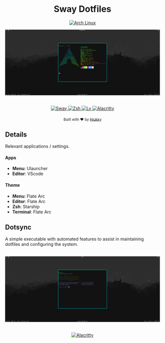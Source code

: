 <h1 align="center">Sway Dotfiles</h1>

<p align="center">
  <a href="https://www.archlinux.org/download/">
    <img alt="Arch Linux" src="https://img.shields.io/badge/OS-Arch%20Linux-%2307b?style=for-the-badge" />
  </a>
</p>

<div align="center">
  <img alt="Setup" src="https://github.com/hiukky/dotfiles/raw/master/.assets/setup.png"/>
</div>

<p align="center">
    <br />
  <a href="https://swaywm.org/ ">
    <img alt="Sway" src="https://img.shields.io/badge/WM-Sway-%23273238?style=for-the-badge" />
  </a>
  <a href="https://www.zsh.org/">
    <img alt="Zsh" src="https://img.shields.io/badge/Shell-ZSH-%23273238?style=for-the-badge" />
  </a>
  <a href="https://github.com/nullgemm/ly">
    <img alt="Ly" src="https://img.shields.io/badge/DM-LY-%23273238?style=for-the-badge" />
  </a>
  <a href="https://github.com/alacritty/alacritty">
    <img alt="Alacritty" src="https://img.shields.io/badge/Terminal-Alacritty-%23273238?style=for-the-badge" />
  </a>
</p>

<p align="center">
  <sub>Built with ❤︎ by <a href="https://hiukky.com">Hiukky</a>
  <br/>
</p>

<h2>Details</h2>
<p>
    Relevant applications / settings.
</p>

<h4>Apps</h4>

-   **Menu**: Ulauncher
-   **Editor**: VScode

<h4>Theme</h4>

-   **Menu**: Flate Arc
-   **Editor**: Flate Arc
-   **Zsh**: Starship
-   **Terminal**: Flate Arc

<h2>Dotsync</h2>
<p>
    A simple executable with automated features to assist in maintaining dotfiles and configuring the system.
</p>
<br/>

<div align="center">
  <img alt="Setup" src="https://github.com/hiukky/dotfiles/raw/master/.assets/cli.png"/>
</div>

<p align="center">
  <br />
  <a href="https://github.com/alacritty/alacritty">
    <img alt="Alacritty" src="https://img.shields.io/badge/LICENSE-MIT-%232ed573?style=for-the-badge" />
  </a>
</p>
